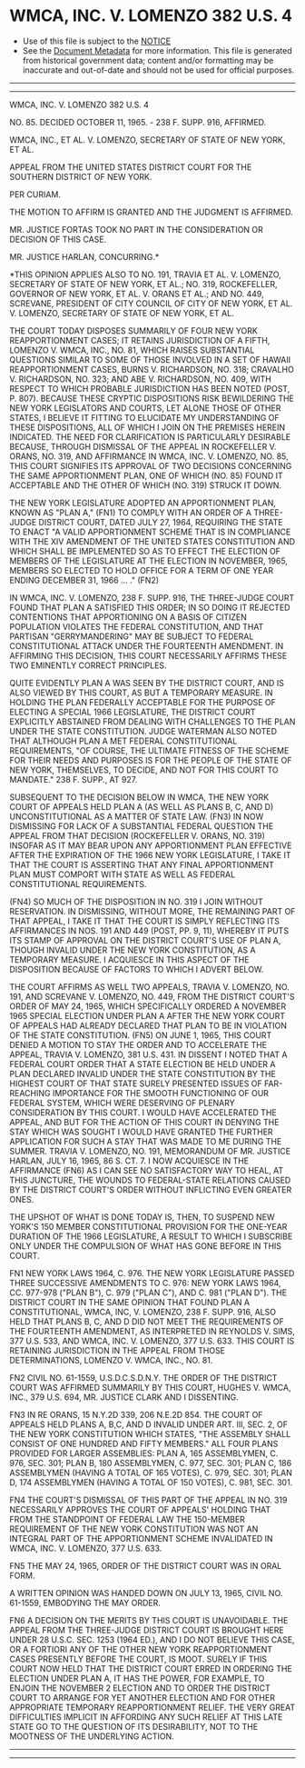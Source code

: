 ---
---

# WMCA, INC. V. LOMENZO 382 U.S. 4

* Use of this file is subject to the [NOTICE](https://github.com/publicdocs/notice/blob/master/NOTICE)
* See the [Document Metadata](../../../) for more information.
  This file is generated from historical government data; content and/or formatting may be inaccurate and out-of-date and should not be used for official purposes.

----------
----------

WMCA, INC. V. LOMENZO 382 U.S. 4

NO. 85.  DECIDED OCTOBER 11, 1965.  - 238 F. SUPP. 916, AFFIRMED.

WMCA, INC., ET AL. V. LOMENZO, SECRETARY OF STATE OF NEW YORK, ET AL.

APPEAL FROM THE UNITED STATES DISTRICT COURT FOR THE SOUTHERN DISTRICT OF NEW YORK.

PER CURIAM.

THE MOTION TO AFFIRM IS GRANTED AND THE JUDGMENT IS AFFIRMED.

MR. JUSTICE FORTAS TOOK NO PART IN THE CONSIDERATION OR DECISION OF THIS CASE.

MR. JUSTICE HARLAN, CONCURRING.\*

\*THIS OPINION APPLIES ALSO TO NO. 191, TRAVIA ET AL. V. LOMENZO, SECRETARY OF STATE OF NEW YORK, ET AL.; NO. 319, ROCKEFELLER, GOVERNOR OF NEW YORK, ET AL. V. ORANS ET AL.; AND NO. 449, SCREVANE, PRESIDENT OF CITY COUNCIL OF CITY OF NEW YORK, ET AL. V. LOMENZO, SECRETARY OF STATE OF NEW YORK, ET AL.

THE COURT TODAY DISPOSES SUMMARILY OF FOUR NEW YORK REAPPORTIONMENT CASES; IT RETAINS JURISDICTION OF A FIFTH, LOMENZO V. WMCA, INC., NO. 81, WHICH RAISES SUBSTANTIAL QUESTIONS SIMILAR TO SOME OF THOSE INVOLVED IN A SET OF HAWAII REAPPORTIONMENT CASES, BURNS V. RICHARDSON, NO. 318; CRAVALHO V. RICHARDSON, NO. 323; AND ABE V. RICHARDSON, NO. 409, WITH RESPECT TO WHICH PROBABLE JURISDICTION HAS BEEN NOTED (POST, P. 807).  BECAUSE THESE CRYPTIC DISPOSITIONS RISK BEWILDERING THE NEW YORK LEGISLATORS AND COURTS, LET ALONE THOSE OF OTHER STATES, I BELIEVE IT FITTING TO ELUCIDATE MY UNDERSTANDING OF THESE DISPOSITIONS, ALL OF WHICH I JOIN ON THE PREMISES HEREIN INDICATED.  THE NEED FOR CLARIFICATION IS PARTICULARLY DESIRABLE BECAUSE, THROUGH DISMISSAL OF THE APPEAL IN ROCKEFELLER V. ORANS, NO. 319, AND AFFIRMANCE IN WMCA, INC. V. LOMENZO, NO. 85, THIS COURT SIGNIFIES ITS APPROVAL OF TWO DECISIONS CONCERNING THE SAME APPORTIONMENT PLAN, ONE OF WHICH (NO. 85) FOUND IT ACCEPTABLE AND THE OTHER OF WHICH (NO. 319) STRUCK IT DOWN.

THE NEW YORK LEGISLATURE ADOPTED AN APPORTIONMENT PLAN, KNOWN AS "PLAN A," (FN1) TO COMPLY WITH AN ORDER OF A THREE-JUDGE DISTRICT COURT, DATED JULY 27, 1964, REQUIRING THE STATE TO ENACT "A VALID APPORTIONMENT SCHEME THAT IS IN COMPLIANCE WITH THE XIV AMENDMENT OF THE UNITED STATES CONSTITUTION AND WHICH SHALL BE IMPLEMENTED SO AS TO EFFECT THE ELECTION OF MEMBERS OF THE LEGISLATURE AT THE ELECTION IN NOVEMBER, 1965, MEMBERS SO ELECTED TO HOLD OFFICE FOR A TERM OF ONE YEAR ENDING DECEMBER 31, 1966  ...  ."  (FN2)

IN WMCA, INC. V. LOMENZO, 238 F. SUPP. 916, THE THREE-JUDGE COURT FOUND THAT PLAN A SATISFIED THIS ORDER; IN SO DOING IT REJECTED CONTENTIONS THAT APPORTIONING ON A BASIS OF CITIZEN POPULATION VIOLATES THE FEDERAL CONSTITUTION, AND THAT PARTISAN "GERRYMANDERING" MAY BE SUBJECT TO FEDERAL CONSTITUTIONAL ATTACK UNDER THE FOURTEENTH AMENDMENT.  IN AFFIRMING THIS DECISION, THIS COURT NECESSARILY AFFIRMS THESE TWO EMINENTLY CORRECT PRINCIPLES.

QUITE EVIDENTLY PLAN A WAS SEEN BY THE DISTRICT COURT, AND IS ALSO VIEWED BY THIS COURT, AS BUT A TEMPORARY MEASURE.  IN HOLDING THE PLAN FEDERALLY ACCEPTABLE FOR THE PURPOSE OF ELECTING A SPECIAL 1966 LEGISLATURE, THE DISTRICT COURT EXPLICITLY ABSTAINED FROM DEALING WITH CHALLENGES TO THE PLAN UNDER THE STATE CONSTITUTION.  JUDGE WATERMAN ALSO NOTED THAT ALTHOUGH PLAN A MET FEDERAL CONSTITUTIONAL REQUIREMENTS, "OF COURSE, THE ULTIMATE FITNESS OF THE SCHEME FOR THEIR NEEDS AND PURPOSES IS FOR THE PEOPLE OF THE STATE OF NEW YORK, THEMSELVES, TO DECIDE, AND NOT FOR THIS COURT TO MANDATE."  238 F. SUPP., AT 927.

SUBSEQUENT TO THE DECISION BELOW IN WMCA, THE NEW YORK COURT OF APPEALS HELD PLAN A (AS WELL AS PLANS B, C, AND D) UNCONSTITUTIONAL AS A MATTER OF STATE LAW.  (FN3) IN NOW DISMISSING FOR LACK OF A SUBSTANTIAL FEDERAL QUESTION THE APPEAL FROM THAT DECISION (ROCKEFELLER V. ORANS, NO. 319) INSOFAR AS IT MAY BEAR UPON ANY APPORTIONMENT PLAN EFFECTIVE AFTER THE EXPIRATION OF THE 1966 NEW YORK LEGISLATURE, I TAKE IT THAT THE COURT IS ASSERTING THAT ANY FINAL APPORTIONMENT PLAN MUST COMPORT WITH STATE AS WELL AS FEDERAL CONSTITUTIONAL REQUIREMENTS.

(FN4)  SO MUCH OF THE DISPOSITION IN NO. 319 I JOIN WITHOUT RESERVATION.  IN DISMISSING, WITHOUT MORE, THE REMAINING PART OF THAT APPEAL, I TAKE IT THAT THE COURT IS SIMPLY REFLECTING ITS AFFIRMANCES IN NOS. 191 AND 449 (POST, PP. 9, 11), WHEREBY IT PUTS ITS STAMP OF APPROVAL ON THE DISTRICT COURT'S USE OF PLAN A, THOUGH INVALID UNDER THE NEW YORK CONSTITUTION, AS A TEMPORARY MEASURE.  I ACQUIESCE IN THIS ASPECT OF THE DISPOSITION BECAUSE OF FACTORS TO WHICH I ADVERT BELOW.

THE COURT AFFIRMS AS WELL TWO APPEALS, TRAVIA V. LOMENZO, NO. 191, AND SCREVANE V. LOMENZO, NO. 449, FROM THE DISTRICT COURT'S ORDER OF MAY 24, 1965, WHICH SPECIFICALLY ORDERED A NOVEMBER 1965 SPECIAL ELECTION UNDER PLAN A AFTER THE NEW YORK COURT OF APPEALS HAD ALREADY DECLARED THAT PLAN TO BE IN VIOLATION OF THE STATE CONSTITUTION.  (FN5) ON JUNE 1, 1965, THIS COURT DENIED A MOTION TO STAY THE ORDER AND TO ACCELERATE THE APPEAL, TRAVIA V. LOMENZO, 381 U.S. 431.  IN DISSENT I NOTED THAT A FEDERAL COURT ORDER THAT A STATE ELECTION BE HELD UNDER A PLAN DECLARED INVALID UNDER THE STATE CONSTITUTION BY THE HIGHEST COURT OF THAT STATE SURELY PRESENTED ISSUES OF FAR-REACHING IMPORTANCE FOR THE SMOOTH FUNCTIONING OF OUR FEDERAL SYSTEM, WHICH WERE DESERVING OF PLENARY CONSIDERATION BY THIS COURT.  I WOULD HAVE ACCELERATED THE APPEAL, AND BUT FOR THE ACTION OF THIS COURT IN DENYING THE STAY WHICH WAS SOUGHT I WOULD HAVE GRANTED THE FURTHER APPLICATION FOR SUCH A STAY THAT WAS MADE TO ME DURING THE SUMMER.  TRAVIA V. LOMENZO, NO. 191, MEMORANDUM OF MR. JUSTICE HARLAN, JULY 16, 1965, 86 S. CT. 7.  I NOW ACQUIESCE IN THE AFFIRMANCE (FN6) AS I CAN SEE NO SATISFACTORY WAY TO HEAL, AT THIS JUNCTURE, THE WOUNDS TO FEDERAL-STATE RELATIONS CAUSED BY THE DISTRICT COURT'S ORDER WITHOUT INFLICTING EVEN GREATER ONES.

THE UPSHOT OF WHAT IS DONE TODAY IS, THEN, TO SUSPEND NEW YORK'S 150 MEMBER CONSTITUTIONAL PROVISION FOR THE ONE-YEAR DURATION OF THE 1966 LEGISLATURE, A RESULT TO WHICH I SUBSCRIBE ONLY UNDER THE COMPULSION OF WHAT HAS GONE BEFORE IN THIS COURT.

FN1  NEW YORK LAWS 1964, C. 976.  THE NEW YORK LEGISLATURE PASSED THREE SUCCESSIVE AMENDMENTS TO C. 976:  NEW YORK LAWS 1964, CC. 977-978 ("PLAN B"), C. 979 ("PLAN C"), AND C. 981 ("PLAN D").  THE DISTRICT COURT IN THE SAME OPINION THAT FOUND PLAN A CONSTITUTIONAL, WMCA, INC, V. LOMENZO, 238 F. SUPP. 916, ALSO HELD THAT PLANS B, C, AND D DID NOT MEET THE REQUIREMENTS OF THE FOURTEENTH AMENDMENT, AS INTERPRETED IN REYNOLDS V. SIMS, 377 U.S. 533, AND WMCA, INC. V. LOMENZO, 377 U.S. 633.  THIS COURT IS RETAINING JURISDICTION IN THE APPEAL FROM THOSE DETERMINATIONS, LOMENZO V. WMCA, INC., NO. 81.

FN2  CIVIL NO. 61-1559, U.S.D.C.S.D.N.Y. THE ORDER OF THE DISTRICT COURT WAS AFFIRMED SUMMARILY BY THIS COURT, HUGHES V. WMCA, INC., 379 U.S. 694, MR. JUSTICE CLARK AND I DISSENTING.

FN3  IN RE ORANS, 15 N.Y.2D 339, 206 N.E.2D 854.  THE COURT OF APPEALS HELD PLANS A, B,C, AND D INVALID UNDER ART. III, SEC. 2, OF THE NEW YORK CONSTITUTION WHICH STATES, "THE ASSEMBLY SHALL CONSIST OF ONE HUNDRED AND FIFTY MEMBERS."  ALL FOUR PLANS PROVIDED FOR LARGER ASSEMBLIES:  PLAN A, 165 ASSEMBLYMEN, C. 976, SEC. 301; PLAN B, 180 ASSEMBLYMEN, C. 977, SEC. 301; PLAN C, 186 ASSEMBLYMEN (HAVING A TOTAL OF 165 VOTES), C. 979, SEC. 301; PLAN D, 174 ASSEMBLYMEN (HAVING A TOTAL OF 150 VOTES), C. 981, SEC. 301.

FN4  THE COURT'S DISMISSAL OF THIS PART OF THE APPEAL IN NO. 319 NECESSARILY APPROVES THE COURT OF APPEALS' HOLDING THAT FROM THE STANDPOINT OF FEDERAL LAW THE 150-MEMBER REQUIREMENT OF THE NEW YORK CONSTITUTION WAS NOT AN INTEGRAL PART OF THE APPORTIONMENT SCHEME INVALIDATED IN WMCA, INC. V. LOMENZO, 377 U.S. 633.

FN5  THE MAY 24, 1965, ORDER OF THE DISTRICT COURT WAS IN ORAL FORM.

A WRITTEN OPINION WAS HANDED DOWN ON JULY 13, 1965, CIVIL NO. 61-1559, EMBODYING THE MAY ORDER.

FN6  A DECISION ON THE MERITS BY THIS COURT IS UNAVOIDABLE.  THE APPEAL FROM THE THREE-JUDGE DISTRICT COURT IS BROUGHT HERE UNDER 28 U.S.C. SEC. 1253 (1964 ED.), AND I DO NOT BELIEVE THIS CASE, OR A FORTIORI ANY OF THE OTHER NEW YORK REAPPORTIONMENT CASES PRESENTLY BEFORE THE COURT, IS MOOT.  SURELY IF THIS COURT NOW HELD THAT THE DISTRICT COURT ERRED IN ORDERING THE ELECTION UNDER PLAN A, IT HAS THE POWER, FOR EXAMPLE, TO ENJOIN THE NOVEMBER 2 ELECTION AND TO ORDER THE DISTRICT COURT TO ARRANGE FOR YET ANOTHER ELECTION AND FOR OTHER APPROPRIATE TEMPORARY REAPPORTIONMENT RELIEF.  THE VERY GREAT DIFFICULTIES IMPLICIT IN AFFORDING ANY SUCH RELIEF AT THIS LATE STATE GO TO THE QUESTION OF ITS DESIRABILITY, NOT TO THE MOOTNESS OF THE UNDERLYING ACTION.


----------
----------

